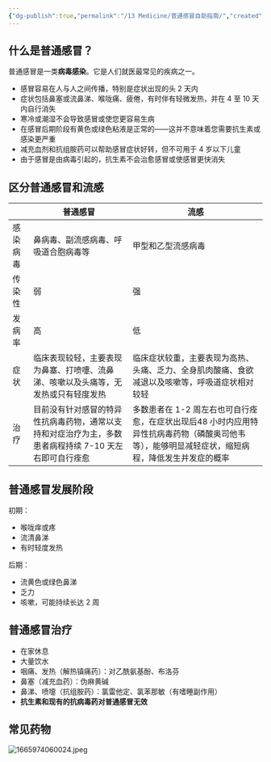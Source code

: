```yaml
---
{"dg-publish":true,"permalink":"/13 Medicine/普通感冒自助指南/","created":"2024-07-25T11:41:15.000+08:00","updated":"2024-07-25T11:41:15.000+08:00"}
---
```


## 什么是普通感冒？

普通感冒是一类**病毒感染**。它是人们就医最常见的疾病之一。  
- 感冒容易在人与人之间传播，特别是症状出现的头 2 天内  
- 症状包括鼻塞或流鼻涕、喉咙痛、疲倦，有时伴有轻微发热，并在 4 至 10 天内自行消失  
- 寒冷或潮湿不会导致感冒或使您更容易生病  
- 在感冒后期阶段有黄色或绿色粘液是正常的——这并不意味着您需要抗生素或感染更严重  
- 减充血剂和抗组胺药可以帮助感冒症状好转，但不可用于 4 岁以下儿童  
- 由于感冒是由病毒引起的，抗生素不会治愈感冒或使感冒更快消失
## 区分普通感冒和流感

|          | 普通感冒                                                     | 流感                                                         |
| -------- | ------------------------------------------------------------ | ------------------------------------------------------------ |
| 感染病毒 | 鼻病毒、副流感病毒、呼吸道合胞病毒等                         | 甲型和乙型流感病毒                                           |
| 传染性   | 弱                                                           | 强                                                           |
| 发病率   | 高                                                           | 低                                                           |
| 症状     | 临床表现较轻，主要表现为鼻塞、打喷嚏、流鼻涕、咳嗽以及头痛等，无发热或只有轻度发热 | 临床症状较重，主要表现为高热、头痛、乏力、全身肌肉酸痛、食欲减退以及咳嗽等，呼吸道症状相对较轻 |
| 治疗     | 目前没有针对感冒的特异性抗病毒药物，通常以支持和对症治疗为主，多数患者病程持续 7-10 天左右即可自行痊愈 | 多数患者在 1-2 周左右也可自行痊愈，在症状出现后48 小时内应用特异性抗病毒药物（磷酸奥司他韦等），能够明显减轻症状，缩短病程，降低发生并发症的概率 |

## 普通感冒发展阶段

初期：
- 喉咙痒或疼
- 流清鼻涕
- 有时轻度发热

后期：

- 流黄色或绿色鼻涕
- 乏力
- 咳嗽，可能持续长达 2 周

## 普通感冒治疗

- 在家休息
- 大量饮水
- 咽痛、发热（解热镇痛药）：对乙酰氨基酚、布洛芬
- 鼻塞（减充血药）：伪麻黄碱
- 鼻涕、喷嚏（抗组胺药）：氯雷他定、氯苯那敏（有嗜睡副作用）
- **抗生素和现有的抗病毒药对普通感冒无效**

## 常见药物

![1665974060024.jpeg](/img/user/Pic/1665974060024.jpeg)
